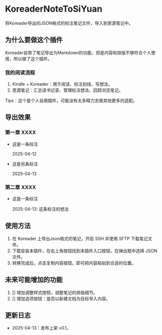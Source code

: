 # KoreaderNoteToSiYuan

将Koreader导出的JSON格式的标注笔记文件，导入到思源笔记中。

## 为什么要做这个插件

Koreader自带了笔记导出为Markdown的功能，但是内容和排版不够符合个人使用，所以做了这个插件。

### 我的阅读流程

1. Kindle + Koreader：用于阅读、标注划线、写想法。
2. 思源笔记：汇总读书记录、管理标注想法、回顾浏览笔记。

Tips：这个是个人自用插件，可能没有太多精力去做其他更多的适配。

## 导出效果

### 第一章 XXXX

- 这是一条标注

  2025-04-12

- 这是另条标注

  2025-04-13

### 第二章 XXXX

- 这是一条标注

  2025-04-13: 这条标注的想法

## 使用方法

1. 在 Koreader 上导出Json格式的笔记，开启 SSH 并使用 SFTP 下载笔记文件。
2. 下载安装本插件，在右上角按钮找到本插件入口按钮，在弹出框中选择 JSON 文件。
3. 转换完成后，点击复制内容按钮，即可把内容粘贴到合适的位置。

## 未来可能增加的功能

1. [] 增加调整样式按钮，调整笔记的排版细节。
2. [] 增加选项按钮：是否以新建文档为目标导入内容。

## 更新日志

- 2025-04-13：发布上架 v0.1。
